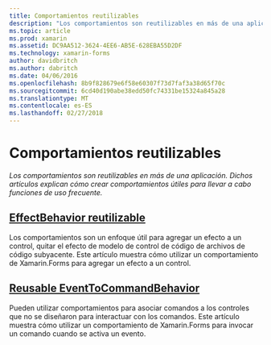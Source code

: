 ```yaml
---
title: Comportamientos reutilizables
description: "Los comportamientos son reutilizables en más de una aplicación. Dichos artículos explican cómo crear comportamientos útiles para llevar a cabo funciones de uso frecuente."
ms.topic: article
ms.prod: xamarin
ms.assetid: DC9AA512-3624-4EE6-AB5E-628EBA55D2DF
ms.technology: xamarin-forms
author: davidbritch
ms.author: dabritch
ms.date: 04/06/2016
ms.openlocfilehash: 8b9f828679e6f58e60307f73d7faf3a38d65f70c
ms.sourcegitcommit: 6cd40d190abe38edd50fc74331be15324a845a28
ms.translationtype: MT
ms.contentlocale: es-ES
ms.lasthandoff: 02/27/2018
---
```

# <a name="reusable-behaviors"></a>Comportamientos reutilizables

_Los comportamientos son reutilizables en más de una aplicación. Dichos artículos explican cómo crear comportamientos útiles para llevar a cabo funciones de uso frecuente._

## <a name="reusable-effectbehavioreffect-behaviormd"></a>[EffectBehavior reutilizable](effect-behavior.md)

Los comportamientos son un enfoque útil para agregar un efecto a un control, quitar el efecto de modelo de control de código de archivos de código subyacente. Este artículo muestra cómo utilizar un comportamiento de Xamarin.Forms para agregar un efecto a un control.

## <a name="reusable-eventtocommandbehaviorevent-to-command-behaviormd"></a>[Reusable EventToCommandBehavior](event-to-command-behavior.md)

Pueden utilizar comportamientos para asociar comandos a los controles que no se diseñaron para interactuar con los comandos. Este artículo muestra cómo utilizar un comportamiento de Xamarin.Forms para invocar un comando cuando se activa un evento.


